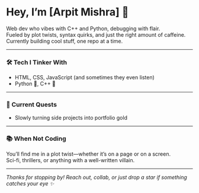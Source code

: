 # Hey, I’m [Arpit Mishra] 👋

Web dev who vibes with C++ and Python, debugging with flair.  
Fueled by plot twists, syntax quirks, and just the right amount of caffeine.  
Currently building cool stuff, one repo at a time.

---

### 🛠️ Tech I Tinker With  
- HTML, CSS, JavaScript (and sometimes they even listen)
- Python 🐍, C++ 🚀 

---

### 🎯 Current Quests 
- Slowly turning side projects into portfolio gold

---

### 📚 When Not Coding  
You’ll find me in a plot twist—whether it’s on a page or on a screen.  
Sci-fi, thrillers, or anything with a well-written villain.

---

_Thanks for stopping by! Reach out, collab, or just drop a star if something catches your eye ✨_
